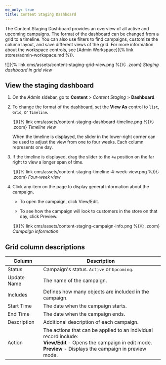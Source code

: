 ```yaml
---
ee_only: true
title: Content Staging Dashboard
---
```


The Content Staging Dashboard provides an overview of all active and upcoming campaigns. The format of the dashboard can be changed from a grid to a timeline. You can also use filters to find campaigns, customize the column layout, and save different views of the grid. For more information about the workspace controls, see [Admin Workspace]({% link stores/admin-workspace.md %}).

![]({% link cms/assets/content-staging-grid-view.png %}){: .zoom}
_Staging dashboard in grid view_

## View the staging dashboard

1. On the _Admin_ sidebar, go to  **Content** > _Content Staging_ > **Dashboard**.

1. To change the format of the dashboard, set the **View As** control to `list`, `Grid`, or `Timeline`.

   ![]({% link cms/assets/content-staging-dashboard-timeline.png %}){: .zoom}
   _Timeline view_

   When the timeline is displayed, the slider in the lower-right corner can be used to adjust the view from one to four weeks. Each column represents one day.

1. If the timeline is displayed, drag the slider to the `4w` position on the far right to view a longer span of time.

   ![]({% link cms/assets/content-staging-timeline-4-week-view.png %}){: .zoom}
   _Four-week view_

1. Click any item on the page to display general information about the campaign.

   - To open the campaign, click <span class="btn">View/Edit</span>.

   - To see how the campaign will look to customers in the store on that day, click <span class="btn">Preview</span>.

   ![]({% link cms/assets/content-staging-campaign-info.png %}){: .zoom}
   _Campaign information_

## Grid column descriptions

|Column|Description|
|--- |--- |
|Status|Campaign's status. `Active` or `Upcoming`.|
|Update Name|The name of the campaign.|
|Includes|Defines how many objects are included in the campaign.|
|Start Time|The date when the campaign starts.|
|End Time|The date when the campaign ends.|
|Description|Additional description of each campaign.|
|Action|The actions that can be applied to an individual record include:<br/>**View/Edit** - Opens the campaign in edit mode.<br/>**Preview** - Displays the campaign in preview mode.|
